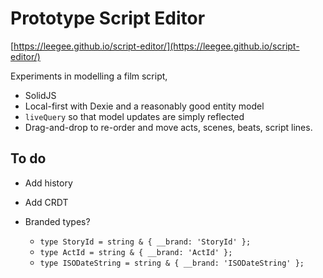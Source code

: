 # Prototype Script Editor

[https://leegee.github.io/script-editor/](https://leegee.github.io/script-editor/)

Experiments in modelling a film script, 

* SolidJS
* Local-first with Dexie and a reasonably good entity model
* `liveQuery` so that model updates are simply reflected
* Drag-and-drop to re-order and move acts, scenes, beats, script lines.

## To do

* Add history

* Add CRDT

* Branded types?
    - `type StoryId = string & { __brand: 'StoryId' };`
    - `type ActId = string & { __brand: 'ActId' };`
    - `type ISODateString = string & { __brand: 'ISODateString' };`
